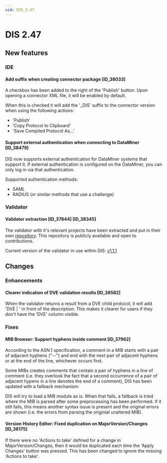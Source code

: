 ```yaml
---
uid: DIS_2.47
---
```


# DIS 2.47

## New features

### IDE

#### Add suffix when creating connector package [ID_38033]

A checkbox has been added to the right of the 'Publish' button. Upon opening a connector XML file, it will be enabled by default.

When this is checked it will add the '_DIS' suffix to the connector version when using the following actions:

- 'Publish'
- 'Copy Protocol to Clipboard'
- 'Save Compiled Protocol As...'

#### Support external authentication when connecting to DataMiner [ID_38479]

DIS now supports external authentication for DataMiner systems that support it. If external authentication is configured on the DataMiner, you can only log in via that authentication.

Supported authentication methods:

- SAML
- RADIUS (or similar methods that use a challenge)

### Validator

#### Validator extraction [ID_37844] [ID_38345]

The validator with it's relevant projects have been extracted and put in their own [repository](https://github.com/SkylineCommunications/Skyline.DataMiner.CICD.Validators). This repository is publicly available and open to contributions.

Current version of the validator in use within DIS: [v1.1.1](https://github.com/SkylineCommunications/Skyline.DataMiner.CICD.Validators/releases/tag/1.1.1)

## Changes

### Enhancements

#### Clearer indication of DVE validation results [ID_38582]

​When the validator returns a result from a DVE child protocol, it will add 'DVE | ' in front of the description. This makes it clearer for users if they don't have the 'DVE' column visible.

### Fixes

#### MIB Browser: Support hyphens inside comment [ID_37962]

According to the ASN.1 specification, a comment in a MIB starts with a pair of adjacent hyphens ("--") and end with the next pair of adjacent hyphens or at the end of the line, whichever occurs first.

Some MIBs creates comments that contain a pair of hyphens in a line of comment (i.e. they overlook the fact that a second occurrence of a pair of adjacent hypens in a line denotes the end of a comment), DIS has been updated with a fallback mechanism:

DIS will try to load a MIB module as is. When that fails, a fallback is tried where the MIB is parsed after some preprocessing has been performed. If it still fails, this means another syntax issue is present and the original errors are shown (i.e. the errors from parsing the originial unaltered MIB).

#### Version History Editor: Fixed duplication on MajorVersion/Changes [ID_38175]

If there were no 'Actions to take' defined for a change in MajorVersion/Changes, then it would be duplicated each time the 'Apply Changes' button was pressed. This has been changed to ignore the missing 'Actions to take'.
